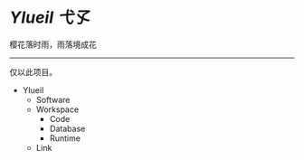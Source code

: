 # *YIueil* *弋孓*
樱花落时雨，雨落境成花

---
仅以此项目。

- YIueil
    - Software
    - Workspace
        - Code
        - Database
        - Runtime
    - Link
